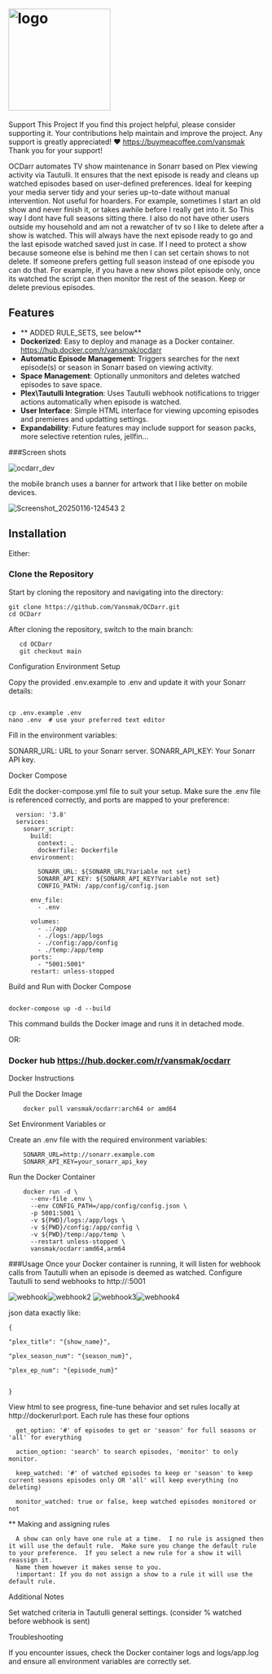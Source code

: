 #  <img src="https://github.com/Vansmak/OCDarr/assets/16037573/f802fece-e884-4282-8eb5-8c07aac1fd16" alt="logo" width="200"/>

Support This Project
If you find this project helpful, please consider supporting it. Your contributions help maintain and improve the project. Any support is greatly appreciated! ❤️ https://buymeacoffee.com/vansmak Thank you for your support!

OCDarr automates TV show maintenance in Sonarr based on Plex viewing activity via Tautulli. It ensures that the next episode is ready and cleans up watched episodes based on user-defined preferences. Ideal for keeping your media server tidy and your series up-to-date without manual intervention. Not useful for hoarders.  For example, sometimes I start an old show and never finish it, or takes awhile before I really get into it. So This way I dont have full seasons sitting there. I also do not have other users outside my household and am not a rewatcher of tv so I like to delete after a show is watched. This will always have the next episode ready to go and the last episode watched saved just in case.  If I need to protect a show because someone else is behind me then I can set certain shows to not delete.  If someone prefers getting full season instead of one episode you can do that. For example, if you have a new shows pilot episode only, once its watched the script can then monitor the rest of the season. Keep or delete previous episodes.  

## Features
- ** ADDED RULE_SETS, see below**
- **Dockerized**: Easy to deploy and manage as a Docker container.
    https://hub.docker.com/r/vansmak/ocdarr 
- **Automatic Episode Management**: Triggers searches for the next episode(s) or season in Sonarr based on viewing activity.
- **Space Management**: Optionally unmonitors and deletes watched episodes to save space.
- **Plex\Tautulli Integration**: Uses Tautulli webhook notifications to trigger actions automatically when episode is watched.
- **User Interface**: Simple HTML interface for viewing upcoming episodes and premieres and updatting settings.
- **Expandability**: Future features may include support for season packs, more selective retention rules, jellfin...

###Screen shots  

![ocdarr_dev](https://github.com/Vansmak/OCDarr/assets/16037573/5491d694-2e9a-46fb-a1f8-539dcaf661df)

the mobile branch uses a banner for artwork that I like better on mobile devices. 

![Screenshot_20250116-124543 2](https://github.com/user-attachments/assets/06ec8021-e786-4c20-8c49-56e6d76b51da)




## Installation
Either:
### Clone the Repository

Start by cloning the repository and navigating into the directory:

```
git clone https://github.com/Vansmak/OCDarr.git
cd OCDarr
```
 After cloning the repository, switch to the main branch:
```
   cd OCDarr
   git checkout main
```
Configuration
Environment Setup

Copy the provided .env.example to .env and update it with your Sonarr details:

```

cp .env.example .env
nano .env  # use your preferred text editor
```
Fill in the environment variables:
  
  SONARR_URL: URL to your Sonarr server.
  SONARR_API_KEY: Your Sonarr API key.
  
Docker Compose

Edit the docker-compose.yml file to suit your setup. Make sure the .env file is referenced correctly, and ports are mapped to your preference:
```
  version: '3.8'
  services:
    sonarr_script:
      build:
        context: .
        dockerfile: Dockerfile
      environment:
        
        SONARR_URL: ${SONARR_URL?Variable not set}
        SONARR_API_KEY: ${SONARR_API_KEY?Variable not set}
        CONFIG_PATH: /app/config/config.json
        
      env_file:
        - .env
  
      volumes:
        - .:/app
        - ./logs:/app/logs
        - ./config:/app/config
        - ./temp:/app/temp
      ports:
        - "5001:5001"
      restart: unless-stopped
```

Build and Run with Docker Compose

```

docker-compose up -d --build
```
This command builds the Docker image and runs it in detached mode.


OR:

### Docker hub https://hub.docker.com/r/vansmak/ocdarr

Docker Instructions

   Pull the Docker Image
```
    docker pull vansmak/ocdarr:arch64 or amd64
```
  


   Set Environment Variables or

  Create an .env file with the required environment variables:
```
    SONARR_URL=http://sonarr.example.com
    SONARR_API_KEY=your_sonarr_api_key
```
  Run the Docker Container
```
    docker run -d \
      --env-file .env \
      --env CONFIG_PATH=/app/config/config.json \
      -p 5001:5001 \
      -v ${PWD}/logs:/app/logs \
      -v ${PWD}/config:/app/config \
      -v ${PWD}/temp:/app/temp \
      --restart unless-stopped \
      vansmak/ocdarr:amd64,arm64

```
###Usage
Once your Docker container is running, it will listen for webhook calls from Tautulli when an episode is deemed as watched. Configure Tautulli to send webhooks to http://<docker-host-ip>:5001

![webhook](https://github.com/Vansmak/OCDarr/assets/16037573/cf0db503-d730-4a9c-b83e-2d21a3430ece)![webhook2](https://github.com/Vansmak/OCDarr/assets/16037573/45be66c2-1869-49c1-8074-9081ed7c913b)
![webhook3](https://github.com/Vansmak/OCDarr/assets/16037573/24f02a75-2100-4b2a-9137-ce1e68803d1f)![webhook4](https://github.com/Vansmak/OCDarr/assets/16037573/f82198fc-e4c4-40ec-a9c7-551b2d8cdccd)

json data exactly like:
```
{

"plex_title": "{show_name}",

"plex_season_num": "{season_num}",

"plex_ep_num": "{episode_num}"


}

```

View html to see progress, fine-tune behavior and set rules locally at http://dockerurl:port.
Each rule has these four options

      get_option: '#' of episodes to get or 'season' for full seasons or 'all' for everything
  
      action_option: 'search' to search episodes, 'monitor' to only monitor.
  
      keep_watched: '#' of watched episodes to keep or 'season' to keep current seasons episodes only OR 'all' will keep everything (no deleting)
  
      monitor_watched: true or false, keep watched episodes monitored or not

** Making and assigning rules

      A show can only have one rule at a time.  I no rule is assigned then it will use the default rule.  Make sure you change the default rule to your preference.  If you select a new rule for a show it will reassign it. 
      Name them however it makes sense to you.
      !important: If you do not assign a show to a rule it will use the default rule.

Additional Notes

  Set watched criteria in Tautulli general settings. (consider % watched before webhook is sent)
   
Troubleshooting

If you encounter issues, check the Docker container logs and logs/app.log and ensure all environment variables are correctly set.
